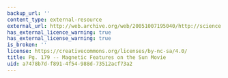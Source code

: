 ```yaml
---
backup_url: ''
content_type: external-resource
external_url: http://web.archive.org/web/20051007195040/http://science.msfc.nasa.gov/videofiles/physics_astronomy/magstorm160.rm
has_external_licence_warning: true
has_external_license_warning: true
is_broken: ''
license: https://creativecommons.org/licenses/by-nc-sa/4.0/
title: Pg. 179 -- Magnetic Features on the Sun Movie
uid: a7478b7d-f891-4f54-988d-73512acf73a2
---
```

